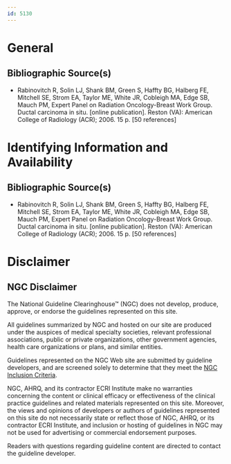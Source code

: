 ```yaml
---
id: 5130
---
```


# General

## Bibliographic Source(s)

- Rabinovitch R, Solin LJ, Shank BM, Green S, Haffty BG, Halberg FE, Mitchell SE, Strom EA, Taylor ME, White JR, Cobleigh MA, Edge SB, Mauch PM, Expert Panel on Radiation Oncology-Breast Work Group. Ductal carcinoma in situ. [online publication]. Reston (VA): American College of Radiology (ACR); 2006. 15 p. [50 references]

# Identifying Information and Availability

## Bibliographic Source(s)

- Rabinovitch R, Solin LJ, Shank BM, Green S, Haffty BG, Halberg FE, Mitchell SE, Strom EA, Taylor ME, White JR, Cobleigh MA, Edge SB, Mauch PM, Expert Panel on Radiation Oncology-Breast Work Group. Ductal carcinoma in situ. [online publication]. Reston (VA): American College of Radiology (ACR); 2006. 15 p. [50 references]

# Disclaimer

## NGC Disclaimer

The National Guideline Clearinghouse™ (NGC) does not develop, produce, approve, or endorse the guidelines represented on this site.

All guidelines summarized by NGC and hosted on our site are produced under the auspices of medical specialty societies, relevant professional associations, public or private organizations, other government agencies, health care organizations or plans, and similar entities.

Guidelines represented on the NGC Web site are submitted by guideline developers, and are screened solely to determine that they meet the [NGC Inclusion Criteria](/help-and-about/summaries/inclusion-criteria).

NGC, AHRQ, and its contractor ECRI Institute make no warranties concerning the content or clinical efficacy or effectiveness of the clinical practice guidelines and related materials represented on this site. Moreover, the views and opinions of developers or authors of guidelines represented on this site do not necessarily state or reflect those of NGC, AHRQ, or its contractor ECRI Institute, and inclusion or hosting of guidelines in NGC may not be used for advertising or commercial endorsement purposes.

Readers with questions regarding guideline content are directed to contact the guideline developer.

